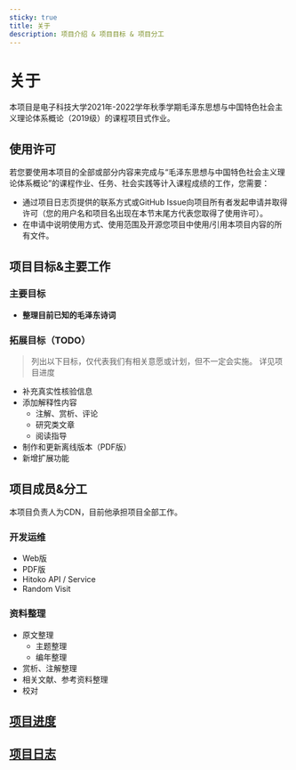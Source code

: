 ```yaml
---
sticky: true
title: 关于
description: 项目介绍 & 项目目标 & 项目分工
---
```


# 关于

​	本项目是电子科技大学2021年-2022学年秋季学期毛泽东思想与中国特色社会主义理论体系概论（2019级）的课程项目式作业。

## 使用许可

​	若您要使用本项目的全部或部分内容来完成与“毛泽东思想与中国特色社会主义理论体系概论”的课程作业、任务、社会实践等计入课程成绩的工作，您需要：

- 通过项目日志页提供的联系方式或GitHub Issue向项目所有者发起申请并取得许可（您的用户名和项目名出现在本节末尾方代表您取得了使用许可）。
- 在申请中说明使用方式、使用范围及开源您项目中使用/引用本项目内容的所有文件。

## 项目目标&主要工作

### 主要目标

- **整理目前已知的毛泽东诗词**

### 拓展目标（TODO）

> 列出以下目标，仅代表我们有相关意愿或计划，但不一定会实施。
> 详见项目进度

- 补充真实性核验信息
- 添加解释性内容
  - 注解、赏析、评论
  - 研究类文章
  - 阅读指导
- 制作和更新离线版本（PDF版）
- 新增扩展功能

## 项目成员&分工

本项目负责人为CDN，目前他承担项目全部工作。

### 开发运维

- Web版
- PDF版
- Hitoko API / Service
- Random Visit

### 资料整理

- 原文整理
  - 主题整理
  - 编年整理
- 赏析、注解整理
- 相关文献、参考资料整理
- 校对

## [项目进度](./progress/)

## [项目日志](./log/)



